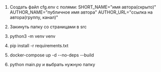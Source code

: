 1. Создать файл cfg.env с полями: SHORT_NAME="имя автора(скрыто)"  AUTHOR_NAME="публичное имя автора"  AUTHOR_URL="ссылка на автора(группу, канал)"

2. Закинуть папку со страницами в src
3. python3 -m venv venv
4. pip install -r requirements.txt
5. docker-compose up -d --no-deps --build
6. python main.py и выбрать нужную папку
